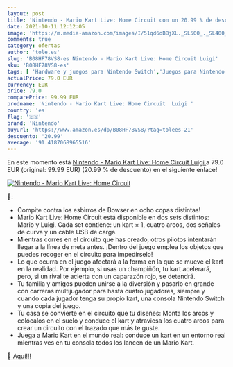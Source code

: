 ```yaml
---
layout: post
title: 'Nintendo - Mario Kart Live: Home Circuit con un 20.99 % de descuento'
date: 2021-10-11 12:12:05
image: 'https://m.media-amazon.com/images/I/51qd6oBBjXL._SL500_._SL400_.jpg'
comments: true
category: ofertas
author: 'tole.es'
slug: 'B08HF78VS8-es Nintendo - Mario Kart Live: Home Circuit Luigi'
sku: 'B08HF78VS8-es'
tags: [ 'Hardware y juegos para Nintendo Switch','Juegos para Nintendo Switch','Videojuegos','nintendo', ]
actualPrice: 79.0 EUR
currency: EUR
price: 79.0
comparePrice: 99.99 EUR
prodname: 'Nintendo - Mario Kart Live: Home Circuit  Luigi '
country: 'es'
flag: '🇪🇸'
brand: 'Nintendo'
buyurl: 'https://www.amazon.es/dp/B08HF78VS8/?tag=tolees-21'
descuento: '20.99'
average: '91.4187068965516'
---
```


En este momento está [Nintendo - Mario Kart Live: Home Circuit  Luigi ](https://www.amazon.es/dp/B08HF78VS8/?tag=tolees-21) a 79.0 EUR (original: 99.99 EUR) (20.99 %  de descuento) en el siguiente enlace!

[![Nintendo - Mario Kart Live: Home Circuit](https://m.media-amazon.com/images/I/51qd6oBBjXL._SL500_._SL400_.jpg)](https://www.amazon.es/dp/B08HF78VS8/?tag=tolees-21)

🔎:

- Compite contra los esbirros de Bowser en ocho copas distintas!
- Mario Kart Live: Home Circuit está disponible en dos sets distintos: Mario y Luigi. Cada set contiene: un kart × 1, cuatro arcos, dos señales de curva y un cable USB de carga.
- Mientras corres en el circuito que has creado, otros pilotos intentarán llegar a la línea de meta antes. ¡Dentro del juego emplea los objetos que puedes recoger en el circuito para impedírselo!
- Lo que ocurra en el juego afectará a la forma en la que se mueve el kart en la realidad. Por ejemplo, si usas un champiñón, tu kart acelerará, pero, si un rival te acierta con un caparazón rojo, se detendrá.
- Tu familia y amigos pueden unirse a la diversión y pasarlo en grande con carreras multijugador para hasta cuatro jugadores, siempre y cuando cada jugador tenga su propio kart, una consola Nintendo Switch y una copia del juego.
- Tu casa se convierte en el circuito que tu diseñes: Monta los arcos y colócalos en el suelo y conduce el kart y atraviesa los cuatro arcos para crear un circuito con el trazado que más te guste.
- Juega a Mario Kart en el mundo real: conduce un kart en un entorno real mientras ves en tu consola todos los lancen de un Mario Kart.

[🛒 Aquí!!!](https://www.amazon.es/dp/B08HF78VS8/?tag=tolees-21)
